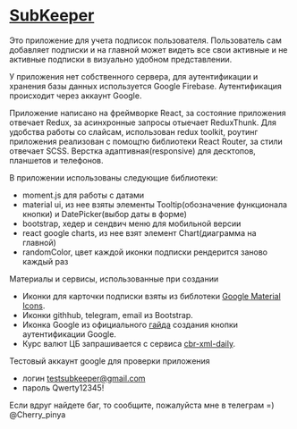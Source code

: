 # [SubKeeper](https://subkeeper-b64b3.web.app/)

Это приложение для учета подписок пользователя. Пользователь сам добавляет подписки и на главной может видеть все свои активные и не активные подписки в визуально удобном представлении.

У приложения нет собственного сервера, для аутентификации и хранения базы данных используется Google Firebase. Аутентификация происходит через аккаунт Google.

Приложение написано на фреймворке React, за состояние приложения отвечает Redux, за асинхронные запросы отыечает ReduxThunk. Для удобства работы со слайсам, использован redux toolkit, роутинг приложения реализован с помощтю библиотеки React Router, за стили отвечает SCSS. Верстка адаптивная(responsive) для десктопов, планшетов и телефонов.

В приложении использованы следующие библиотеки:
- moment.js для работы с датами
- material ui, из нее взяты элементы Tooltip(обозначение функционала кнопки) и DatePicker(выбор даты в форме)
- bootstrap, хедер и сендвич меню для мобильной версии
- react google charts, из нее взят элемент Chart(диаграмма на главной)
- randomColor, цвет каждой иконки подписки рендерится заново каждый раз

Материалы и сервисы, использованные при создании

- Иконки для карточки подписки взяты из библотеки [Google Material Icons](https://fonts.google.com/icons).
- Иконки githhub, telegram, email из Bootstrap.
- Иконка Google из официального [гайда](https://developers.google.com/identity/sign-in/web/build-button) создания кнопки аутентификации Google.
- Курс валют ЦБ запрашивается с сервиса [cbr-xml-daily](https://www.cbr-xml-daily.ru/).

Тестовый аккаунт google для проверки приложения

- логин testsubkeeper@gmail.com
- пароль Qwerty12345!

Если вдруг найдете баг, то сообщите, пожалуйста мне в телеграм =)
@Cherry_pinya
